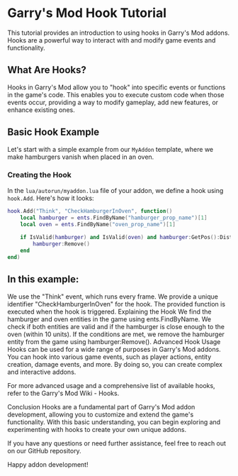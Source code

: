 # Garry's Mod Hook Tutorial

This tutorial provides an introduction to using hooks in Garry's Mod addons. Hooks are a powerful way to interact with and modify game events and functionality.

## What Are Hooks?

Hooks in Garry's Mod allow you to "hook" into specific events or functions in the game's code. This enables you to execute custom code when those events occur, providing a way to modify gameplay, add new features, or enhance existing ones.

## Basic Hook Example

Let's start with a simple example from our `MyAddon` template, where we make hamburgers vanish when placed in an oven.

### Creating the Hook

In the `lua/autorun/myaddon.lua` file of your addon, we define a hook using `hook.Add`. Here's how it looks:

```lua
hook.Add("Think", "CheckHamburgerInOven", function()
    local hamburger = ents.FindByName("hamburger_prop_name")[1]
    local oven = ents.FindByName("oven_prop_name")[1]
    
    if IsValid(hamburger) and IsValid(oven) and hamburger:GetPos():Distance(oven:GetPos()) < 10 then
        hamburger:Remove()
    end
end)

```



## In this example:

We use the "Think" event, which runs every frame.
We provide a unique identifier "CheckHamburgerInOven" for the hook.
The provided function is executed when the hook is triggered.
Explaining the Hook
We find the hamburger and oven entities in the game using ents.FindByName.
We check if both entities are valid and if the hamburger is close enough to the oven (within 10 units).
If the conditions are met, we remove the hamburger entity from the game using hamburger:Remove().
Advanced Hook Usage
Hooks can be used for a wide range of purposes in Garry's Mod addons. You can hook into various game events, such as player actions, entity creation, damage events, and more. By doing so, you can create complex and interactive addons.

For more advanced usage and a comprehensive list of available hooks, refer to the Garry's Mod Wiki - Hooks.

Conclusion
Hooks are a fundamental part of Garry's Mod addon development, allowing you to customize and extend the game's functionality. With this basic understanding, you can begin exploring and experimenting with hooks to create your own unique addons.

If you have any questions or need further assistance, feel free to reach out on our GitHub repository.

Happy addon development!
